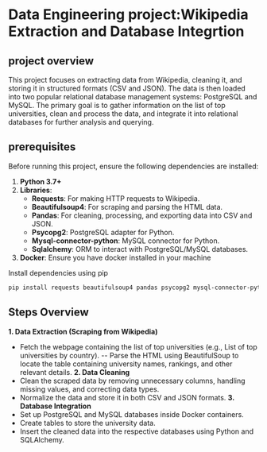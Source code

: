 # Data Engineering project:Wikipedia Extraction and Database Integrtion

## project overview
This project focuses on extracting data from Wikipedia, cleaning it, and storing it in structured formats (CSV and JSON). The data is then loaded into two popular relational database management systems: PostgreSQL and MySQL. The primary goal is to gather information on the list of top universities, clean and process the data, and integrate it into relational databases for further analysis and querying.

## prerequisites
Before running this project, ensure the following dependencies are installed:

1. **Python 3.7+**
2. **Libraries**:
      - **Requests**: For making HTTP requests to Wikipedia.
      - **Beautifulsoup4**: For scraping and parsing the HTML data.
      - **Pandas**: For cleaning, processing, and exporting data into CSV and JSON.
      - **Psycopg2**: PostgreSQL adapter for Python.
      - **Mysql-connector-python**: MySQL connector for Python.
      - **Sqlalchemy**: ORM to interact with PostgreSQL/MySQL databases.
3. **Docker**: Ensure you have docker installed in your machine

Install dependencies using pip
```bash
pip install requests beautifulsoup4 pandas psycopg2 mysql-connector-python sqlalchemy
```
## Steps Overview
**1. Data Extraction (Scraping from Wikipedia)**
- Fetch the webpage containing the list of top universities (e.g., List of top universities by country).
-- Parse the HTML using BeautifulSoup to locate the table containing university names, rankings, and other relevant details.
**2. Data Cleaning**
- Clean the scraped data by removing unnecessary columns, handling missing values, and correcting data types.
- Normalize the data and store it in both CSV and JSON formats.
**3. Database Integration**
- Set up PostgreSQL and MySQL databases inside Docker containers.
- Create tables to store the university data.
- Insert the cleaned data into the respective databases using Python and SQLAlchemy.



